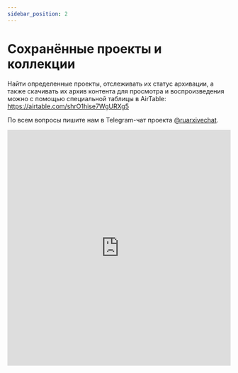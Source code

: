 ```yaml
---
sidebar_position: 2
---
```


# Сохранённые проекты и коллекции

Найти определенные проекты, отслеживать их статус архивации, а также скачивать их архив контента для просмотра и воспроизведения можно с помощью специальной таблицы в AirTable: https://airtable.com/shrO1hise7WgURXg5

По всем вопросы пишите нам в Telegram-чат проекта [@ruarxivechat](https://t.me/ruarxivechat).

<iframe class="airtable-embed" src="https://airtable.com/embed/shrBoCPyDwQB0HzzJ?backgroundColor=cyan" frameborder="0" onmousewheel="" width="100%" height="533" style={{background: transparent; border: 1px solid #ccc;}}></iframe>
